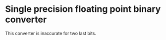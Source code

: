 # Single precision floating point binary converter

This converter is inaccurate for two last bits.
